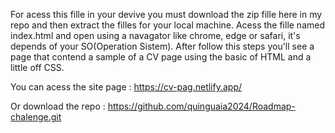 For acess this fille in your devive you must download the zip fille here in my repo and then extract the filles for your local machine.
Acess the fille named index.html and open using a navagator like chrome, edge or safari, it's depends of your SO(Operation Sistem).
After follow this steps you'll see a page that contend a sample of a CV page using the basic of HTML and a little off CSS.

You can acess the site page :
https://cv-pag.netlify.app/

Or download the repo :
https://github.com/quinguaia2024/Roadmap-chalenge.git
